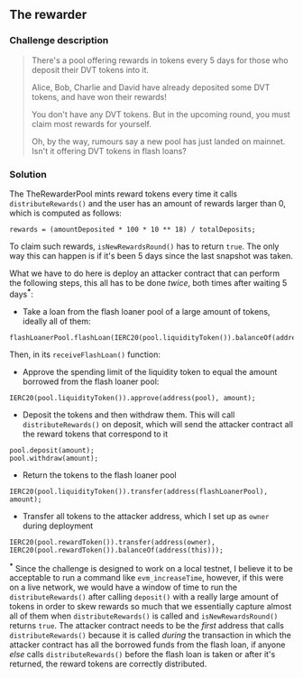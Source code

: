 ## The rewarder

### Challenge description

> There's a pool offering rewards in tokens every 5 days for those who deposit their DVT tokens into it.
>
> Alice, Bob, Charlie and David have already deposited some DVT tokens, and have won their rewards!
>
> You don't have any DVT tokens. But in the upcoming round, you must claim most rewards for yourself.
>
> Oh, by the way, rumours say a new pool has just landed on mainnet. Isn't it offering DVT tokens in flash loans? 

### Solution

The TheRewarderPool mints reward tokens every time it calls `distributeRewards()` and the user has an amount of rewards larger than 0, which is computed as follows:

```solidity
rewards = (amountDeposited * 100 * 10 ** 18) / totalDeposits;
```

To claim such rewards, `isNewRewardsRound()` has to return `true`. The only way this can happen is if it's been 5 days since the last snapshot was taken. 

What we have to do here is deploy an attacker contract that can perform the following steps, this all has to be done _twice_, both times after waiting 5 days<sup><b>*</b></sup>:

* Take a loan from the flash loaner pool of a large amount of tokens, ideally all of them:

```solidity
flashLoanerPool.flashLoan(IERC20(pool.liquidityToken()).balanceOf(address(flashLoanerPool)));
```

Then, in its `receiveFlashLoan()` function:

* Approve the spending limit of the liquidity token to equal the amount borrowed from the flash loaner pool:

```solidity
IERC20(pool.liquidityToken()).approve(address(pool), amount);
```

* Deposit the tokens and then withdraw them. This will call `distributeRewards()` on deposit, which will send the attacker contract all the reward tokens that correspond to it 

```solidity
pool.deposit(amount);
pool.withdraw(amount);
```

* Return the tokens to the flash loaner pool

```solidity
IERC20(pool.liquidityToken()).transfer(address(flashLoanerPool), amount);
```

* Transfer all tokens to the attacker address, which I set up as `owner` during deployment

```solidity
IERC20(pool.rewardToken()).transfer(address(owner), IERC20(pool.rewardToken()).balanceOf(address(this)));
```

<sup><b>*</b></sup> Since the challenge is designed to work on a local testnet, I believe it to be acceptable to run a command like `evm_increaseTime`, however, if this were on a live network, we would have a window of time to run the `distributeRewards()` after calling `deposit()` with a really large amount of tokens in order to skew rewards so much that we essentially capture almost all of them when `distributeRewards()` is called and `isNewRewardsRound()` returns `true`. The attacker contract needs to be the _first_ address that calls `distributeRewards()` because it is called _during_ the transaction in which the attacker contract has all the borrowed funds from the flash loan, if anyone _else_ calls `distributeRewards()` before the flash loan is taken or after it's returned, the reward tokens are correctly distributed.
